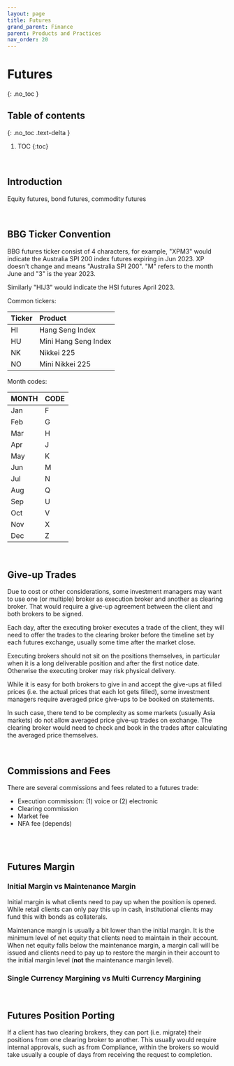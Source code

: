 ```yaml
---
layout: page
title: Futures
grand_parent: Finance
parent: Products and Practices
nav_order: 20
---
```


# Futures
{: .no_toc }

## Table of contents
{: .no_toc .text-delta }

1. TOC
{:toc}

<br />

## Introduction

Equity futures, bond futures, commodity futures

<br />

## BBG Ticker Convention

BBG futures ticker consist of 4 characters, for example, "XPM3" would indicate the Australia SPI 200 index futures expiring in Jun 2023. XP doesn't change and means "Australia SPI 200". "M" refers to the month June and "3" is the year 2023. 

Similarly "HIJ3" would indicate the HSI futures April 2023.

Common tickers:

| Ticker | Product |
|:-------|:---------------|
|HI|Hang Seng Index|
|HU|Mini Hang Seng Index|
|NK|Nikkei 225|
|NO|Mini Nikkei 225|

<!-- |XP| |
|VG| |
|FV| |
|TY| |
|TH| |
|RTY| | -->



Month codes:

| MONTH  |CODE|
|:-------|:---------------|
|Jan|	F|
|Feb|	G|
|Mar|	H|
|Apr|	J|
|May|	K|
|Jun|	M|
|Jul|	N|
|Aug|	Q|
|Sep|	U|
|Oct|	V|
|Nov|	X|
|Dec|	Z|


<br />

## Give-up Trades

Due to cost or other considerations, some investment managers may want to use one (or multiple) broker as execution broker and another as clearing broker. That would require a give-up agreement between the client and both brokers to be signed.

Each day, after the executing broker executes a trade of the client, they will need to offer the trades to the clearing broker before the timeline set by each futures exchange, usually some time after the market close.

Executing brokers should not sit on the positions themselves, in particular when it is a long deliverable position and after the first notice date. Otherwise the executing broker may risk physical delivery.

While it is easy for both brokers to give in and accept the give-ups at filled prices (i.e. the actual prices that each lot gets filled), some investment managers require averaged price give-ups to be booked on statements. 

In such case, there tend to be complexity as some markets (usually Asia markets) do not allow averaged price give-up trades on exchange. The clearing broker would need to check and book in the trades after calculating the averaged price themselves.



<br />


## Commissions and Fees

There are several commissions and fees related to a futures trade:
- Execution commission: (1) voice or (2) electronic
- Clearing commission
- Market fee
- NFA fee (depends)

<br />

<!-- ## Secured vs Segregated Accounts

<br />

## First Notice Date -->



<br />

## Futures Margin

### Initial Margin vs Maintenance Margin

Initial margin is what clients need to pay up when the position is opened. While retail clients can only pay this up in cash, institutional clients may fund this with bonds as collaterals. 

Maintenance margin is usually a bit lower than the initial margin. It is the minimum level of net equity that clients need to maintain in their account. When net equity falls below the maintenance margin, a margin call will be issued and clients need to pay up to restore the margin in their account to the initial margin level (**not** the maintenance margin level).


### Single Currency Margining vs Multi Currency Margining

<br />

## Futures Position Porting

If a client has two clearing brokers, they can port (i.e. migrate) their positions from one clearing broker to another. This usually would require internal approvals, such as from Compliance, within the brokers so would take usually a couple of days from receiving the request to completion.

